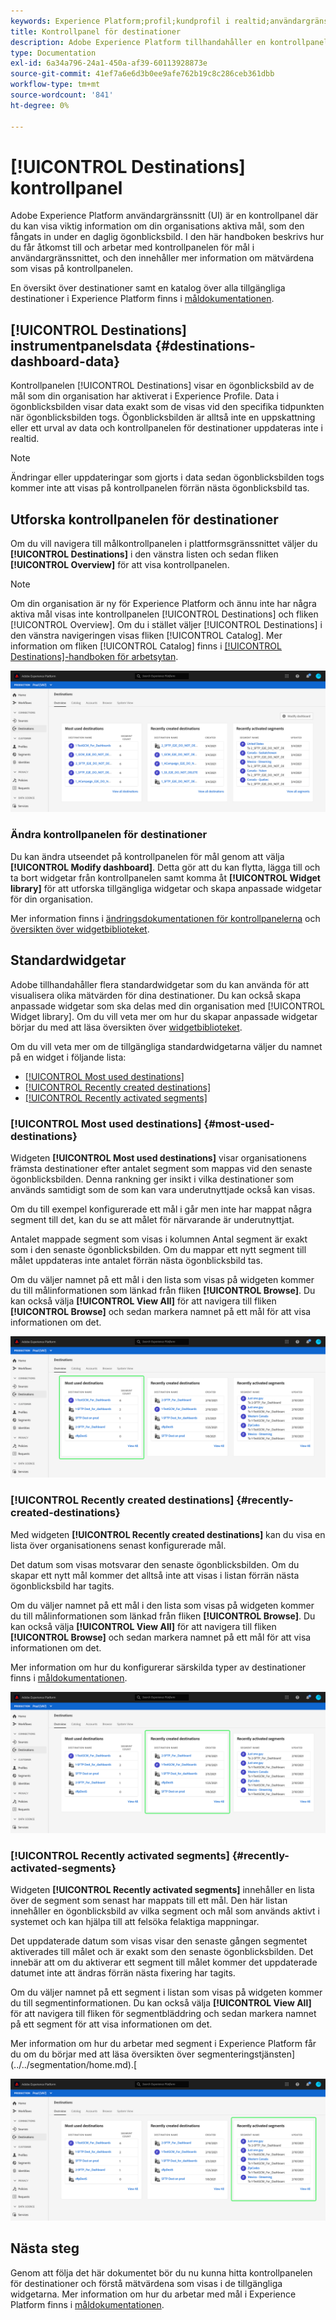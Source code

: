 ```yaml
---
keywords: Experience Platform;profil;kundprofil i realtid;användargränssnitt;anpassning;profilpanel;instrumentpanel
title: Kontrollpanel för destinationer
description: Adobe Experience Platform tillhandahåller en kontrollpanel där du kan visa viktig information om organisationens aktiva destinationer.
type: Documentation
exl-id: 6a34a796-24a1-450a-af39-60113928873e
source-git-commit: 41ef7a6e6d3b0ee9afe762b19c8c286ceb361dbb
workflow-type: tm+mt
source-wordcount: '841'
ht-degree: 0%

---
```


# [!UICONTROL Destinations] kontrollpanel

Adobe Experience Platform användargränssnitt (UI) är en kontrollpanel där du kan visa viktig information om din organisations aktiva mål, som den fångats in under en daglig ögonblicksbild. I den här handboken beskrivs hur du får åtkomst till och arbetar med kontrollpanelen för mål i användargränssnittet, och den innehåller mer information om mätvärdena som visas på kontrollpanelen.

En översikt över destinationer samt en katalog över alla tillgängliga destinationer i Experience Platform finns i [måldokumentationen](../../destinations/home.md).

## [!UICONTROL Destinations] instrumentpanelsdata {#destinations-dashboard-data}

Kontrollpanelen [!UICONTROL Destinations] visar en ögonblicksbild av de mål som din organisation har aktiverat i Experience Profile. Data i ögonblicksbilden visar data exakt som de visas vid den specifika tidpunkten när ögonblicksbilden togs. Ögonblicksbilden är alltså inte en uppskattning eller ett urval av data och kontrollpanelen för destinationer uppdateras inte i realtid.

>[!NOTE]
>
>Ändringar eller uppdateringar som gjorts i data sedan ögonblicksbilden togs kommer inte att visas på kontrollpanelen förrän nästa ögonblicksbild tas.

## Utforska kontrollpanelen för destinationer

Om du vill navigera till målkontrollpanelen i plattformsgränssnittet väljer du **[!UICONTROL Destinations]** i den vänstra listen och sedan fliken **[!UICONTROL Overview]** för att visa kontrollpanelen.

>[!NOTE]
>
>Om din organisation är ny för Experience Platform och ännu inte har några aktiva mål visas inte kontrollpanelen [!UICONTROL Destinations] och fliken [!UICONTROL Overview]. Om du i stället väljer [!UICONTROL Destinations] i den vänstra navigeringen visas fliken [!UICONTROL Catalog]. Mer information om fliken [!UICONTROL Catalog] finns i [[!UICONTROL Destinations]-handboken för arbetsytan](../../destinations/ui/destinations-workspace.md).

![](../images/destinations/dashboard-overview.png)

### Ändra kontrollpanelen för destinationer

Du kan ändra utseendet på kontrollpanelen för mål genom att välja **[!UICONTROL Modify dashboard]**. Detta gör att du kan flytta, lägga till och ta bort widgetar från kontrollpanelen samt komma åt **[!UICONTROL Widget library]** för att utforska tillgängliga widgetar och skapa anpassade widgetar för din organisation.

Mer information finns i [ändringsdokumentationen för kontrollpanelerna](../customize/modify.md) och [översikten över widgetbiblioteket](../customize/widget-library.md).

## Standardwidgetar

Adobe tillhandahåller flera standardwidgetar som du kan använda för att visualisera olika mätvärden för dina destinationer. Du kan också skapa anpassade widgetar som ska delas med din organisation med [!UICONTROL Widget library]. Om du vill veta mer om hur du skapar anpassade widgetar börjar du med att läsa översikten över [widgetbiblioteket](../customize/widget-library.md).

Om du vill veta mer om de tillgängliga standardwidgetarna väljer du namnet på en widget i följande lista:

* [[!UICONTROL Most used destinations]](#most-used-destinations)
* [[!UICONTROL Recently created destinations]](#recently-created-destinations)
* [[!UICONTROL Recently activated segments]](#recently-activated-segments)

### [!UICONTROL Most used destinations] {#most-used-destinations}

Widgeten **[!UICONTROL Most used destinations]** visar organisationens främsta destinationer efter antalet segment som mappas vid den senaste ögonblicksbilden. Denna rankning ger insikt i vilka destinationer som används samtidigt som de som kan vara underutnyttjade också kan visas.

Om du till exempel konfigurerade ett mål i går men inte har mappat några segment till det, kan du se att målet för närvarande är underutnyttjat.

Antalet mappade segment som visas i kolumnen Antal segment är exakt som i den senaste ögonblicksbilden. Om du mappar ett nytt segment till målet uppdateras inte antalet förrän nästa ögonblicksbild tas.

Om du väljer namnet på ett mål i den lista som visas på widgeten kommer du till målinformationen som länkad från fliken **[!UICONTROL Browse]**. Du kan också välja **[!UICONTROL View All]** för att navigera till fliken **[!UICONTROL Browse]** och sedan markera namnet på ett mål för att visa informationen om det.

![](../images/destinations/most-used-destinations.png)

### [!UICONTROL Recently created destinations] {#recently-created-destinations}

Med widgeten **[!UICONTROL Recently created destinations]** kan du visa en lista över organisationens senast konfigurerade mål.

Det datum som visas motsvarar den senaste ögonblicksbilden. Om du skapar ett nytt mål kommer det alltså inte att visas i listan förrän nästa ögonblicksbild har tagits.

Om du väljer namnet på ett mål i den lista som visas på widgeten kommer du till målinformationen som länkad från fliken **[!UICONTROL Browse]**. Du kan också välja **[!UICONTROL View All]** för att navigera till fliken **[!UICONTROL Browse]** och sedan markera namnet på ett mål för att visa informationen om det.

Mer information om hur du konfigurerar särskilda typer av destinationer finns i [måldokumentationen](../../destinations/home.md).

![](../images/destinations/recently-created-destinations.png)

### [!UICONTROL Recently activated segments] {#recently-activated-segments}

Widgeten **[!UICONTROL Recently activated segments]** innehåller en lista över de segment som senast har mappats till ett mål. Den här listan innehåller en ögonblicksbild av vilka segment och mål som används aktivt i systemet och kan hjälpa till att felsöka felaktiga mappningar.

Det uppdaterade datum som visas visar den senaste gången segmentet aktiverades till målet och är exakt som den senaste ögonblicksbilden. Det innebär att om du aktiverar ett segment till målet kommer det uppdaterade datumet inte att ändras förrän nästa fixering har tagits.

Om du väljer namnet på ett segment i listan som visas på widgeten kommer du till segmentinformationen. Du kan också välja **[!UICONTROL View All]** för att navigera till fliken för segmentbläddring och sedan markera namnet på ett segment för att visa informationen om det.

Mer information om hur du arbetar med segment i Experience Platform får du om du börjar med att läsa översikten över segmenteringstjänsten](../../segmentation/home.md).[

![](../images/destinations/recently-activated-segments.png)

## Nästa steg

Genom att följa det här dokumentet bör du nu kunna hitta kontrollpanelen för destinationer och förstå mätvärdena som visas i de tillgängliga widgetarna. Mer information om hur du arbetar med mål i Experience Platform finns i [måldokumentationen](../../destinations/home.md).
